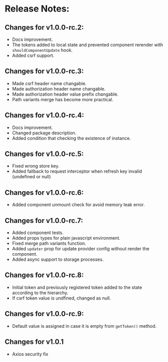 # Release Notes:

## Changes for v1.0.0-rc.2:

- Docs improvement.
- The tokens added to local state and prevented component rerender with `shouldComponentUpdate` hook.
- Added csrf support.

## Changes for v1.0.0-rc.3:

- Made csrf header name changable.
- Made authorization header name changable.
- Made authorization header value prefix changable.
- Path variants merge has become more practical.

## Changes for v1.0.0-rc.4:

- Docs improvement.
- Changed package description.
- Added condition that checking the existence of instance.

## Changes for v1.0.0-rc.5:

- Fixed wrong store key.
- Added fallback to request interceptor when refresh key invalid (undefined or null)

## Changes for v1.0.0-rc.6:

- Added component unmount check for avoid memory leak error.

## Changes for v1.0.0-rc.7:

- Added component tests.
- Added props types for plain javascript environment.
- Fixed merge path variants function.
- Added `updater` prop for update provider config without render the component.
- Added async support to storage processes.

## Changes for v1.0.0-rc.8:

- Initial token and previously registered token added to the state according to the hierarchy.
- If csrf token value is undfined, changed as null.

## Changes for v1.0.0-rc.9:

- Default value is assigned in case it is empty from `getToken()` method.

## Changes for v1.0.1

- Axios security fix
